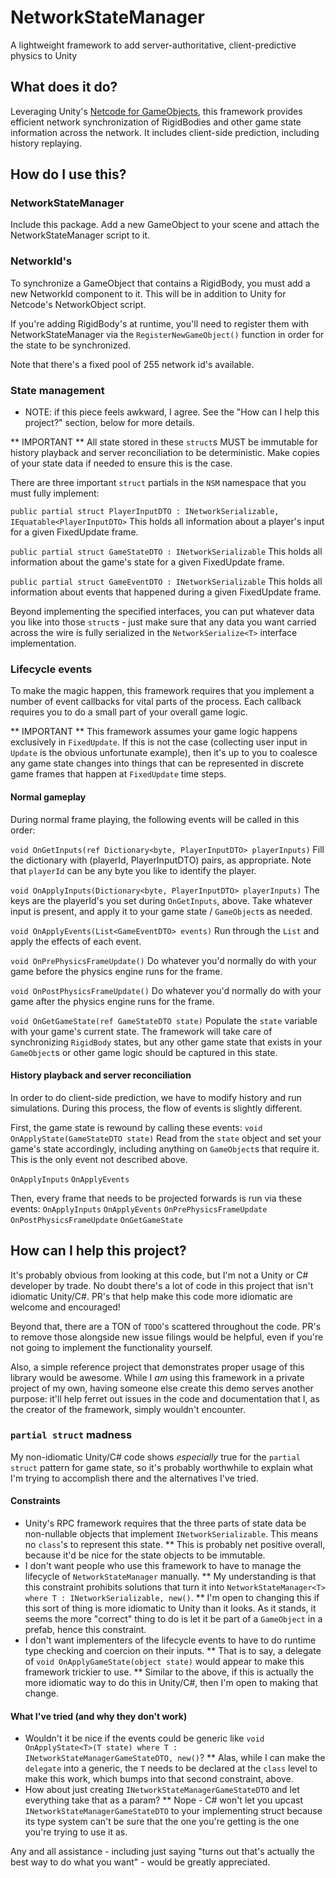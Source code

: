 # NetworkStateManager
A lightweight framework to add server-authoritative, client-predictive physics to Unity

## What does it do?
Leveraging Unity's [Netcode for GameObjects](https://github.com/Unity-Technologies/com.unity.netcode.gameobjects), this framework provides efficient network synchronization of RigidBodies and other game state information across the network.  It includes client-side prediction, including history replaying.

## How do I use this?
### NetworkStateManager
Include this package.  Add a new GameObject to your scene and attach the NetworkStateManager script to it.

### NetworkId's
To synchronize a GameObject that contains a RigidBody, you must add a new NetworkId component to it.  This will be in addition to Unity for Netcode's NetworkObject script.

If you're adding RigidBody's at runtime, you'll need to register them with NetworkStateManager via the `RegisterNewGameObject()` function in order for the state to be synchronized.

Note that there's a fixed pool of 255 network id's available.

### State management
* NOTE: if this piece feels awkward, I agree.  See the "How can I help this project?" section, below for more details.

** IMPORTANT **
All state stored in these `struct`s MUST be immutable for history playback and server reconciliation to be deterministic.  Make copies of your state data if needed to ensure this is the case.

There are three important `struct` partials in the `NSM` namespace that you must fully implement:

`public partial struct PlayerInputDTO : INetworkSerializable, IEquatable<PlayerInputDTO>`
This holds all information about a player's input for a given FixedUpdate frame.

`public partial struct GameStateDTO : INetworkSerializable`
This holds all information about the game's state for a given FixedUpdate frame.

`public partial struct GameEventDTO : INetworkSerializable`
This holds all information about events that happened during a given FixedUpdate frame.

Beyond implementing the specified interfaces, you can put whatever data you like into those `struct`s - just make sure that any data you want carried across the wire is fully serialized in the `NetworkSerialize<T>` interface implementation.

### Lifecycle events
To make the magic happen, this framework requires that you implement a number of event callbacks for vital parts of the process.  Each callback requires you to do a small part of your overall game logic.

** IMPORTANT **
This framework assumes your game logic happens exclusively in `FixedUpdate`.  If this is not the case (collecting user input in `Update` is the obvious unfortunate example), then it's up to you to coalesce any game state changes into things that can be represented in discrete game frames that happen at `FixedUpdate` time steps.

#### Normal gameplay
During normal frame playing, the following events will be called in this order:

`void OnGetInputs(ref Dictionary<byte, PlayerInputDTO> playerInputs)`
Fill the dictionary with (playerId, PlayerInputDTO) pairs, as appropriate.  Note that `playerId` can be any byte you like to identify the player.

`void OnApplyInputs(Dictionary<byte, PlayerInputDTO> playerInputs)`
The keys are the playerId's you set during `OnGetInputs`, above.  Take whatever input is present, and apply it to your game state / `GameObject`s as needed.

`void OnApplyEvents(List<GameEventDTO> events)`
Run through the `List` and apply the effects of each event.

`void OnPrePhysicsFrameUpdate()`
Do whatever you'd normally do with your game before the physics engine runs for the frame.

`void OnPostPhysicsFrameUpdate()`
Do whatever you'd normally do with your game after the physics engine runs for the frame.

`void OnGetGameState(ref GameStateDTO state)`
Populate the `state` variable with your game's current state.  The framework will take care of synchronizing `RigidBody` states, but any other game state that exists in your `GameObject`s or other game logic should be captured in this state.

#### History playback and server reconciliation
In order to do client-side prediction, we have to modify history and run simulations.  During this process, the flow of events is slightly different.

First, the game state is rewound by calling these events:
`void OnApplyState(GameStateDTO state)`
Read from the `state` object and set your game's state accordingly, including anything on `GameObject`s that require it.  This is the only event not described above.

`OnApplyInputs`
`OnApplyEvents`

Then, every frame that needs to be projected forwards is run via these events:
`OnApplyInputs`
`OnApplyEvents`
`OnPrePhysicsFrameUpdate`
`OnPostPhysicsFrameUpdate`
`OnGetGameState`

## How can I help this project?
It's probably obvious from looking at this code, but I'm not a Unity or C# developer by trade.  No doubt there's a lot of code in this project that isn't idiomatic Unity/C#.  PR's that help make this code more idiomatic are welcome and encouraged!

Beyond that, there are a TON of `TODO`'s scattered throughout the code.  PR's to remove those alongside new issue filings would be helpful, even if you're not going to implement the functionality yourself.

Also, a simple reference project that demonstrates proper usage of this library would be awesome.  While I _am_ using this framework in a private project of my own, having someone else create this demo serves another purpose: it'll help ferret out issues in the code and documentation that I, as the creator of the framework, simply wouldn't encounter.

### `partial struct` madness

My non-idiomatic Unity/C# code shows _especially_ true for the `partial struct` pattern for game state, so it's probably worthwhile to explain what I'm trying to accomplish there and the alternatives I've tried.

#### Constraints
* Unity's RPC framework requires that the three parts of state data be non-nullable objects that implement `INetworkSerializable`.  This means no `class`'s to represent this state.
** This is probably net positive overall, because it'd be nice for the state objects to be immutable.
* I don't want people who use this framework to have to manage the lifecycle of `NetworkStateManager` manually.
** My understanding is that this constraint prohibits solutions that turn it into `NetworkStateManager<T> where T : INetworkSerializable, new()`.
** I'm open to changing this if this sort of thing is more idiomatic to Unity than it looks.  As it stands, it seems the more "correct" thing to do is let it be part of a `GameObject` in a prefab, hence this constraint.
* I don't want implementers of the lifecycle events to have to do runtime type checking and coercion on their inputs.
** That is to say, a delegate of `void OnApplyGameState(object state)` would appear to make this framework trickier to use.
** Similar to the above, if this is actually the more idiomatic way to do this in Unity/C#, then I'm open to making that change.

#### What I've tried (and why they don't work)
* Wouldn't it be nice if the events could be generic like `void OnApplyState<T>(T state) where T : INetworkStateManagerGameStateDTO, new()`?
** Alas, while I can make the `delegate` into a generic, the `T` needs to be declared at the `class` level to make this work, which bumps into that second constraint, above.
* How about just creating `INetworkStateManagerGameStateDTO` and let everything take that as a param?
** Nope - C# won't let you upcast `INetworkStateManagerGameStateDTO` to your implementing struct because its type system can't be sure that the one you're getting is the one you're trying to use it as.

Any and all assistance - including just saying "turns out that's actually the best way to do what you want" - would be greatly appreciated.
